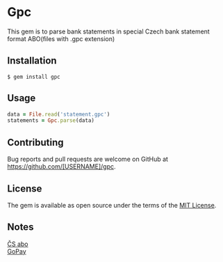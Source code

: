# Gpc

This gem is to parse bank statements in special Czech bank statement format ABO(files with .gpc extension)

## Installation

    $ gem install gpc

## Usage

```ruby
data = File.read('statement.gpc')
statements = Gpc.parse(data)
```

## Contributing

Bug reports and pull requests are welcome on GitHub at https://github.com/[USERNAME]/gpc.

## License

The gem is available as open source under the terms of the [MIT License](https://opensource.org/licenses/MIT).

## Notes

[ČS abo](http://www.csas.cz/banka/content/inet/internet/cs/ABO_format.pdf)  
[GoPay](https://help.gopay.com/cs/tema/mam-platebni-branu/chci-vyuctovat/jak-nastavim-vyuctovani/jak-nastavim-vypis-pohybu-z-gopay-obchodniho-uctu)
